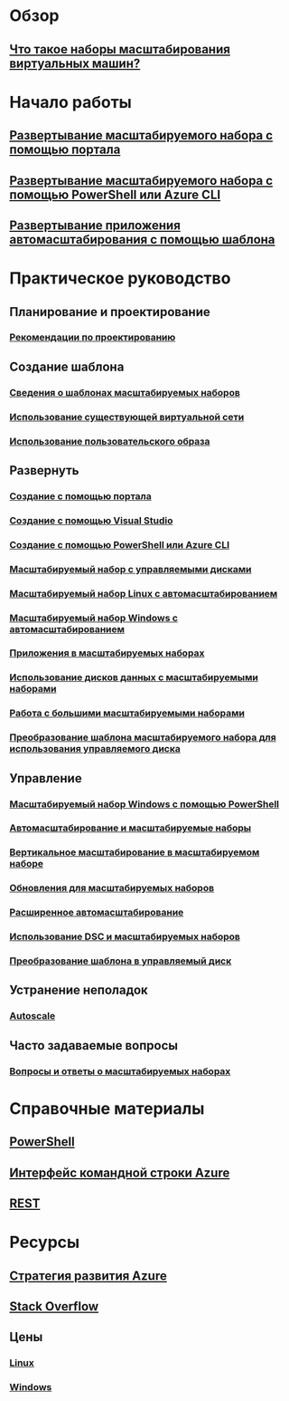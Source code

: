 

# Обзор


## [Что такое наборы масштабирования виртуальных машин?](virtual-machine-scale-sets-overview.md)



# Начало работы


## [Развертывание масштабируемого набора с помощью портала](virtual-machine-scale-sets-portal-create.md)


## [Развертывание масштабируемого набора с помощью PowerShell или Azure CLI](virtual-machine-scale-sets-create.md)


## [Развертывание приложения автомасштабирования с помощью шаблона](virtual-machine-scale-sets-deploy-scaling-app-template.md)



# Практическое руководство


## Планирование и проектирование


### [Рекомендации по проектированию](virtual-machine-scale-sets-design-overview.md)



## Создание шаблона


### [Сведения о шаблонах масштабируемых наборов](virtual-machine-scale-sets-mvss-start.md)


### [Использование существующей виртуальной сети](virtual-machine-scale-sets-mvss-existing-vnet.md)


### [Использование пользовательского образа](virtual-machine-scale-sets-mvss-custom-image.md)



## Развернуть


### [Создание с помощью портала](virtual-machine-scale-sets-portal-create.md)


### [Создание с помощью Visual Studio](virtual-machine-scale-sets-vs-create.md)


### [Создание с помощью PowerShell или Azure CLI](virtual-machine-scale-sets-create.md)


### [Масштабируемый набор с управляемыми дисками](virtual-machine-scale-sets-managed-disks.md)


### [Масштабируемый набор Linux с автомасштабированием](virtual-machine-scale-sets-linux-autoscale.md)


### [Масштабируемый набор Windows с автомасштабированием](virtual-machine-scale-sets-windows-autoscale.md)


### [Приложения в масштабируемых наборах](virtual-machine-scale-sets-deploy-app.md)


### [Использование дисков данных с масштабируемыми наборами](virtual-machine-scale-sets-attached-disks.md)


### [Работа с большими масштабируемыми наборами](virtual-machine-scale-sets-placement-groups.md)


### [Преобразование шаблона масштабируемого набора для использования управляемого диска](virtual-machine-scale-sets-convert-template-to-md.md)





## Управление


### [Масштабируемый набор Windows с помощью PowerShell](virtual-machine-scale-sets-windows-manage.md)


### [Автомасштабирование и масштабируемые наборы](virtual-machine-scale-sets-autoscale-overview.md)


### [Вертикальное масштабирование в масштабируемом наборе](virtual-machine-scale-sets-vertical-scale-reprovision.md)


### [Обновления для масштабируемых наборов](virtual-machine-scale-sets-upgrade-scale-set.md)


### [Расширенное автомасштабирование](../monitoring-and-diagnostics/insights-advanced-autoscale-virtual-machine-scale-sets.md)


### [Использование DSC и масштабируемых наборов](virtual-machine-scale-sets-dsc.md)


### [Преобразование шаблона в управляемый диск](virtual-machine-scale-sets-convert-template-to-md.md)



## Устранение неполадок


### [Autoscale](virtual-machine-scale-sets-troubleshoot.md)



## Часто задаваемые вопросы


### [Вопросы и ответы о масштабируемых наборах](virtual-machine-scale-sets-faq.md)



# Справочные материалы


## [PowerShell](/powershell/azure/overview)


## [Интерфейс командной строки Azure](../virtual-machines/azure-cli-arm-commands.md)


## [REST](/rest/api/virtualmachinescalesets/)



# Ресурсы


## [Стратегия развития Azure](https://azure.microsoft.com/roadmap/)


## [Stack Overflow](http://stackoverflow.com/questions/tagged/azure-vm-scale-set)


## Цены 


### [Linux](https://azure.microsoft.com/pricing/details/virtual-machine-scale-sets/linux/)


### [Windows](https://azure.microsoft.com/pricing/details/virtual-machine-scale-sets/windows/)
